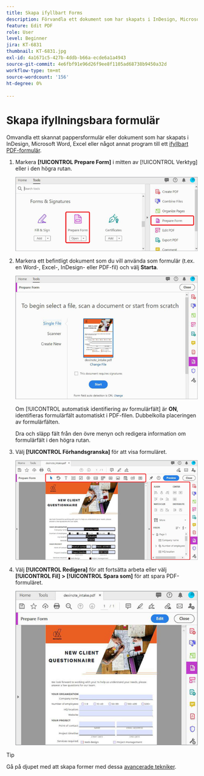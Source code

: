 ```yaml
---
title: Skapa ifyllbart Forms
description: Förvandla ett dokument som har skapats i InDesign, Microsoft Word eller Excel till ett ifyllbart PDF-formulär
feature: Edit PDF
role: User
level: Beginner
jira: KT-6831
thumbnail: KT-6831.jpg
exl-id: 4a1671c5-427b-4ddb-b66a-ecde6a1a4943
source-git-commit: 4e6fbf91e96d26f9ee8f1105ad68738b9450a32d
workflow-type: tm+mt
source-wordcount: '156'
ht-degree: 0%

---
```


# Skapa ifyllningsbara formulär

Omvandla ett skannat pappersformulär eller dokument som har skapats i InDesign, Microsoft Word, Excel eller något annat program till ett [ifyllbart PDF-formulär](https://www.adobe.com/se/acrobat/online/sign-pdf.html).

1. Markera **[!UICONTROL Prepare Form]** i mitten av [!UICONTROL Verktyg] eller i den högra rutan.

   ![Formulärsteg 1](../assets/Form_1.png)

1. Markera ett befintligt dokument som du vill använda som formulär (t.ex. en Word-, Excel-, InDesign- eller PDF-fil) och välj **Starta**.

   ![Formulärsteg 2](../assets/Form_2.png)

   Om [!UICONTROL automatisk identifiering av formulärfält] är **ON**, identifieras formulärfält automatiskt i PDF-filen. Dubbelkolla placeringen av formulärfälten.

   Dra och släpp fält från den övre menyn och redigera information om formulärfält i den högra rutan.

1. Välj **[!UICONTROL Förhandsgranska]** för att visa formuläret.

   ![Formulärsteg 3](../assets/Form_3.png)

1. Välj **[!UICONTROL Redigera]** för att fortsätta arbeta eller välj **[!UICONTROL Fil]** **>** **[!UICONTROL Spara som]** för att spara PDF-formuläret.

   ![Formulärsteg 4](../assets/Form_4.png)

>[!TIP]
>
>Gå på djupet med att skapa former med dessa [avancerade tekniker](../advanced-tasks/advancedforms.md).